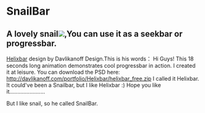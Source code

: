 SnailBar
====================================================
A lovely snail![](http://www.apkbus.com/data/attachment/forum/201509/14/151713juzbb33ywz337ajr.png),You can use it as a seekbar or progressbar.
---------------------------------------------------------------------------------
[Helixbar](https://dribbble.com/shots/541530-Helixbar) design by Davlikanoff Design.This is his words：
Hi Guys! 
This 18 seconds long animation demonstrates cool progressbar in action. I created it at leisure. You can download the PSD here: 
http://davlikanoff.com/portfolio/Helixbar/helixbar_free.zip
I called it Helixbar. It could've been a Snailbar, but I like Helixbar :) 
Hope you like it.......................

But I like snail, so he called SnailBar.







